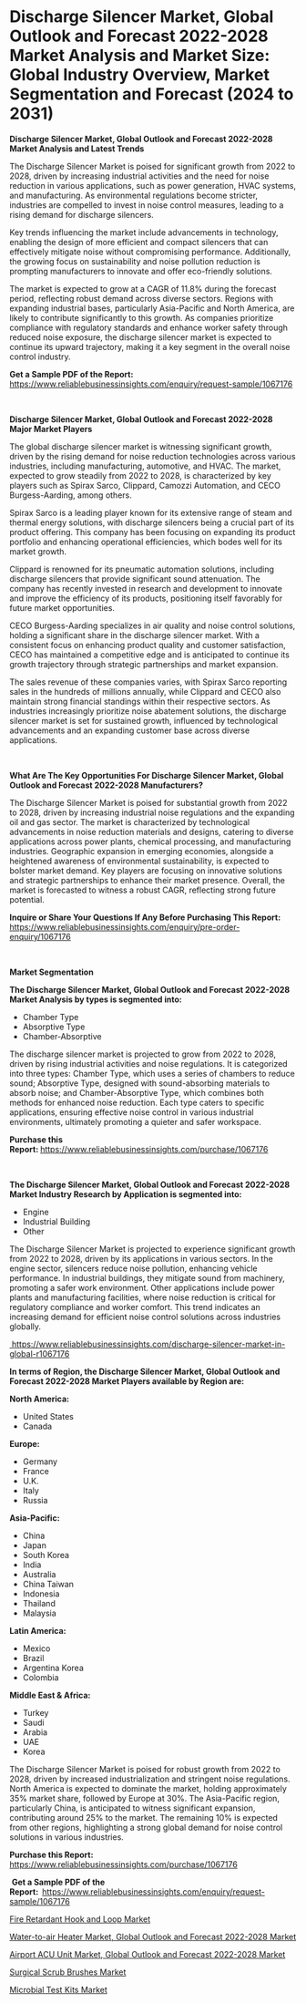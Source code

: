 <p><h1>Discharge Silencer Market, Global Outlook and Forecast 2022-2028 Market Analysis and Market Size: Global Industry Overview, Market Segmentation and Forecast (2024 to 2031)</h1></p><p><strong>Discharge Silencer Market, Global Outlook and Forecast 2022-2028 Market Analysis and Latest Trends</strong></p>
<p><p>The Discharge Silencer Market is poised for significant growth from 2022 to 2028, driven by increasing industrial activities and the need for noise reduction in various applications, such as power generation, HVAC systems, and manufacturing. As environmental regulations become stricter, industries are compelled to invest in noise control measures, leading to a rising demand for discharge silencers. </p><p>Key trends influencing the market include advancements in technology, enabling the design of more efficient and compact silencers that can effectively mitigate noise without compromising performance. Additionally, the growing focus on sustainability and noise pollution reduction is prompting manufacturers to innovate and offer eco-friendly solutions.</p><p>The market is expected to grow at a CAGR of 11.8% during the forecast period, reflecting robust demand across diverse sectors. Regions with expanding industrial bases, particularly Asia-Pacific and North America, are likely to contribute significantly to this growth. As companies prioritize compliance with regulatory standards and enhance worker safety through reduced noise exposure, the discharge silencer market is expected to continue its upward trajectory, making it a key segment in the overall noise control industry.</p></p>
<p><strong>Get a Sample PDF of the Report:&nbsp;</strong> <a href="https://www.reliablebusinessinsights.com/enquiry/request-sample/1067176">https://www.reliablebusinessinsights.com/enquiry/request-sample/1067176</a></p>
<p>&nbsp;</p>
<p><strong>Discharge Silencer Market, Global Outlook and Forecast 2022-2028 Major Market Players</strong></p>
<p><p>The global discharge silencer market is witnessing significant growth, driven by the rising demand for noise reduction technologies across various industries, including manufacturing, automotive, and HVAC. The market, expected to grow steadily from 2022 to 2028, is characterized by key players such as Spirax Sarco, Clippard, Camozzi Automation, and CECO Burgess-Aarding, among others.</p><p>Spirax Sarco is a leading player known for its extensive range of steam and thermal energy solutions, with discharge silencers being a crucial part of its product offering. This company has been focusing on expanding its product portfolio and enhancing operational efficiencies, which bodes well for its market growth.</p><p>Clippard is renowned for its pneumatic automation solutions, including discharge silencers that provide significant sound attenuation. The company has recently invested in research and development to innovate and improve the efficiency of its products, positioning itself favorably for future market opportunities.</p><p>CECO Burgess-Aarding specializes in air quality and noise control solutions, holding a significant share in the discharge silencer market. With a consistent focus on enhancing product quality and customer satisfaction, CECO has maintained a competitive edge and is anticipated to continue its growth trajectory through strategic partnerships and market expansion.</p><p>The sales revenue of these companies varies, with Spirax Sarco reporting sales in the hundreds of millions annually, while Clippard and CECO also maintain strong financial standings within their respective sectors. As industries increasingly prioritize noise abatement solutions, the discharge silencer market is set for sustained growth, influenced by technological advancements and an expanding customer base across diverse applications.</p></p>
<p>&nbsp;</p>
<p><strong>What Are The Key Opportunities For Discharge Silencer Market, Global Outlook and Forecast 2022-2028 Manufacturers?</strong></p>
<p><p>The Discharge Silencer Market is poised for substantial growth from 2022 to 2028, driven by increasing industrial noise regulations and the expanding oil and gas sector. The market is characterized by technological advancements in noise reduction materials and designs, catering to diverse applications across power plants, chemical processing, and manufacturing industries. Geographic expansion in emerging economies, alongside a heightened awareness of environmental sustainability, is expected to bolster market demand. Key players are focusing on innovative solutions and strategic partnerships to enhance their market presence. Overall, the market is forecasted to witness a robust CAGR, reflecting strong future potential.</p></p>
<p><strong>Inquire or Share Your Questions If Any Before Purchasing This Report:</strong> <a href="https://www.reliablebusinessinsights.com/enquiry/pre-order-enquiry/1067176">https://www.reliablebusinessinsights.com/enquiry/pre-order-enquiry/1067176</a></p>
<p>&nbsp;</p>
<p><strong>Market Segmentation</strong></p>
<p><strong>The Discharge Silencer Market, Global Outlook and Forecast 2022-2028 Market Analysis by types is segmented into:</strong></p>
<p><ul><li>Chamber Type</li><li>Absorptive Type</li><li>Chamber-Absorptive</li></ul></p>
<p><p>The discharge silencer market is projected to grow from 2022 to 2028, driven by rising industrial activities and noise regulations. It is categorized into three types: Chamber Type, which uses a series of chambers to reduce sound; Absorptive Type, designed with sound-absorbing materials to absorb noise; and Chamber-Absorptive Type, which combines both methods for enhanced noise reduction. Each type caters to specific applications, ensuring effective noise control in various industrial environments, ultimately promoting a quieter and safer workspace.</p></p>
<p><strong>Purchase this Report:&nbsp;</strong><a href="https://www.reliablebusinessinsights.com/purchase/1067176">https://www.reliablebusinessinsights.com/purchase/1067176</a></p>
<p>&nbsp;</p>
<p><strong>The Discharge Silencer Market, Global Outlook and Forecast 2022-2028 Market Industry Research by Application is segmented into:</strong></p>
<p><ul><li>Engine</li><li>Industrial Building</li><li>Other</li></ul></p>
<p><p>The Discharge Silencer Market is projected to experience significant growth from 2022 to 2028, driven by its applications in various sectors. In the engine sector, silencers reduce noise pollution, enhancing vehicle performance. In industrial buildings, they mitigate sound from machinery, promoting a safer work environment. Other applications include power plants and manufacturing facilities, where noise reduction is critical for regulatory compliance and worker comfort. This trend indicates an increasing demand for efficient noise control solutions across industries globally.</p></p>
<p><a href="https://www.reliablebusinessinsights.com/discharge-silencer-market-in-global-r1067176">&nbsp;https://www.reliablebusinessinsights.com/discharge-silencer-market-in-global-r1067176</a></p>
<p><strong>In terms of Region, the Discharge Silencer Market, Global Outlook and Forecast 2022-2028 Market Players available by Region are:</strong></p>
<p>
    <p> <strong> North America: </strong>
        <ul>
            <li>United States</li>
            <li>Canada</li>
        </ul>
        </p> 
    <p> <strong> Europe: </strong>
        <ul>
            <li>Germany</li>
            <li>France</li>
            <li>U.K.</li>
            <li>Italy</li>
            <li>Russia</li>
        </ul>
        </p> 
    <p> <strong> Asia-Pacific: </strong>
        <ul>
            <li>China</li>
            <li>Japan</li>
            <li>South Korea</li>
            <li>India</li>
            <li>Australia</li>
            <li>China Taiwan</li>
            <li>Indonesia</li>
            <li>Thailand</li>
            <li>Malaysia</li>
        </ul>
        </p> 
    <p> <strong> Latin America: </strong>
        <ul>
            <li>Mexico</li>
            <li>Brazil</li>
            <li>Argentina Korea</li>
            <li>Colombia</li>
        </ul>
        </p> 
    <p> <strong> Middle East & Africa: </strong>
        <ul>
            <li>Turkey</li>
            <li>Saudi</li>
            <li>Arabia</li>
            <li>UAE</li>
            <li>Korea</li>
        </ul>
    </p>
    </p>
<p><p>The Discharge Silencer Market is poised for robust growth from 2022 to 2028, driven by increased industrialization and stringent noise regulations. North America is expected to dominate the market, holding approximately 35% market share, followed by Europe at 30%. The Asia-Pacific region, particularly China, is anticipated to witness significant expansion, contributing around 25% to the market. The remaining 10% is expected from other regions, highlighting a strong global demand for noise control solutions in various industries.</p></p>
<p><strong>Purchase this Report: </strong><a href="https://www.reliablebusinessinsights.com/purchase/1067176">https://www.reliablebusinessinsights.com/purchase/1067176</a></p>
<p>&nbsp;<strong>Get a Sample PDF of the Report:&nbsp;&nbsp;</strong><a href="https://www.reliablebusinessinsights.com/enquiry/request-sample/1067176">https://www.reliablebusinessinsights.com/enquiry/request-sample/1067176</a></p>
<p><strong></strong></p>
<p><p><a href="https://www.linkedin.com/pulse/fire-retardant-hook-loop-market-research-report-exploring-uwhye?trackingId=SLwNpR8cSdOQKCK8fNVpMw%3D%3D">Fire Retardant Hook and Loop Market</a></p><p><a href="https://github.com/provorikovar/Market-Research-Report-List-6/blob/main/water-to-air-heater-market-global-outlook-and-forecast-2022-2028-market.md">Water-to-air Heater Market, Global Outlook and Forecast 2022-2028 Market</a></p><p><a href="https://github.com/angelajermaine/Market-Research-Report-List-5/blob/main/airport-acu-unit-market-global-outlook-and-forecast-2022-2028-market.md">Airport ACU Unit Market, Global Outlook and Forecast 2022-2028 Market</a></p><p><a href="https://www.linkedin.com/pulse/surgical-scrub-brushes-market-size-share-analysis-growth-cksae?trackingId=O8nphUJLSui0Dnuv4XXo2A%3D%3D">Surgical Scrub Brushes Market</a></p><p><a href="https://www.linkedin.com/pulse/global-microbial-test-kits-market-trends-innovations-forward-looking-gafqe?trackingId=l2kq3ezKTDqVRShRORWWYw%3D%3D">Microbial Test Kits Market</a></p></p>